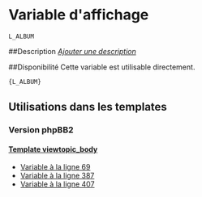 # Variable d'affichage
```
L_ALBUM
```


##Description
[*Ajouter une description*](https://fa-tvars.appspot.com/var/L_ALBUM)

##Disponibilité
Cette variable est utilisable directement.

```html
{L_ALBUM}
```

## Utilisations dans les templates

### Version phpBB2

#### [Template viewtopic_body](subsilver/viewtopic_body.md#readme)
* [Variable &agrave; la ligne 69](../subsilver/viewtopic_body.tpl#L69)
* [Variable &agrave; la ligne 387](../subsilver/viewtopic_body.tpl#L387)
* [Variable &agrave; la ligne 407](../subsilver/viewtopic_body.tpl#L407)